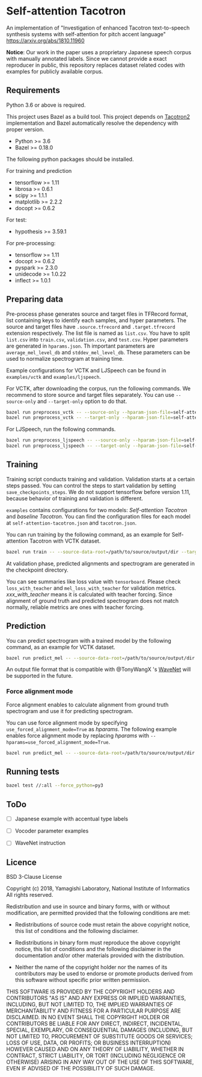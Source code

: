 # Self-attention Tacotron
An implementation of "Investigation of enhanced Tacotron text-to-speech synthesis systems with self-attention for pitch accent language" https://arxiv.org/abs/1810.11960

**Notice**: Our work in the paper uses a proprietary Japanese speech corpus with manually annotated labels.
Since we cannot provide a exact reproducer in public, this repository replaces dataset related codes with examples for 
publicly available corpus.


## Requirements

Python 3.6 or above is required.

This project uses Bazel as a build tool. 
This project depends on [Tacotron2](https://github.com/nii-yamagishilab/tacotron2) implementation and Bazel automatically resolve the dependency with proper version.

- Python >= 3.6
- Bazel >= 0.18.0

The following python packages should be installed.

For training and prediction
- tensorflow >= 1.11
- librosa >= 0.6.1
- scipy >= 1.1.1
- matplotlib >= 2.2.2
- docopt >= 0.6.2

For test:
- hypothesis >= 3.59.1

For pre-processing:
- tensorflow >= 1.11
- docopt >= 0.6.2
- pyspark >= 2.3.0
- unidecode >= 1.0.22
- inflect >= 1.0.1


## Preparing data

Pre-process phase generates source and target files in TFRecord format, list containing keys to identify each samples, and hyper parameters.
The source and target files have `.source.tfrecord` and `.target.tfrecord` extension respectively.
The list file is named as `list.csv`. You have to split `list.csv` into `train.csv`, `validation.csv`, and `test.csv`.
Hyper parameters are generated in `hparams.json`. Th important parameters are `average_mel_level_db` and `stddev_mel_level_db`. 
These parameters can be used to normalize spectrogram at training time.

Example configurations for VCTK and LJSpeech can be found in `examples/vctk` and `examples/ljspeech`.


For VCTK, after downloading the corpus, run the following commands.
We recommend to store source and target files separately. You can use `--source-only` and `--target-only` option to do that.

```bash
bazel run preprocess_vctk -- --source-only --hparam-json-file=self-attention-tacotron/examples/vctk/self-attention-tacotron.json /path/to/VCTK-Corpus  /path/to/source/output/dir
bazel run preprocess_vctk -- --target-only --hparam-json-file=self-attention-tacotron/examples/vctk/self-attention-tacotron.json /path/to/VCTK-Corpus  /path/to/target/output/dir
```

For LJSpeech, run the following commands.

```bash
bazel run preprocess_ljspeech -- --source-only --hparam-json-file=self-attention-tacotron/examples/ljspeech/self-attention-tacotron.json /path/to/LJSpeech-1.1  /path/to/source/output/dir
bazel run preprocess_ljspeech -- --target-only --hparam-json-file=self-attention-tacotron/examples/ljspeech/self-attention-tacotron.json /path/to/LJSpeech-1.1  /path/to/target/output/dir
```


## Training

Training script conducts training and validation. 
Validation starts at a certain steps passed. You can control the steps to start validation by setting `save_checkpoints_steps`.
We do not support tensorflow before version 1.11, because behavior of training and validation is different.

`examples` contains configurations for two models: *Self-attention Tacotron* and *baseline Tacotron*.
You can find the configuration files for each model at `self-attention-tacotron.json` and `tacotron.json`.

You can run training by the following command, as an example for Self-attention Tacotron with VCTK dataset.

```bash
bazel run train -- --source-data-root=/path/to/source/output/dir --target-data-root=/path/to/target/output/dir --checkpoint-dir=/path/to/save/checkpoints --checkpoint=/path/to/model.ckpt-XXXX --selected-list-dir=self-attention-tacotron/examples/vctk --hparam-json-file=self-attention-tacotron/examples/vctk/self-attention-tacotron.json
```

At validation phase, predicted alignments and spectrogram are generated in the checkpoint directory.

You can see summaries like loss value with `tensorboard`. 
Please check `loss_with_teacher` and `mel_loss_with_teacher` for validation metrics.
*xxx_with_teacher* means it is calculated with teacher forcing. 
Since alignment of ground truth and predicted spectrogram does not match normally, reliable metrics are ones with teacher forcing.


## Prediction

You can predict spectrogram with a trained model by the following command, as an example for VCTK dataset.

```bash
bazel run predict_mel -- --source-data-root=/path/to/source/output/dir --target-data-root=/path/to/target/output/dir --checkpoint-dir=/path/to/save/checkpoints --output-dir=/path/to/output/results --selected-list-dir=self-attention-tacotron/examples/vctk --hparam-json-file=self-attention-tacotron/examples/vctk/self-attention-tacotron.json
```

An output file format that is compatible with @TonyWangX 's [WaveNet](https://github.com/nii-yamagishilab/project-CURRENNT-public) will be supported in the future.


### Force alignment mode

Force alignment enables to calculate alignment from ground truth spectrogram and use it for predicting spectrogram.

You can use force alignment mode by specifying `use_forced_alignment_mode=True` as *hparams*. 
The following example enables force alignment mode by replacing *hparams* with `--hparams=use_forced_alignment_mode=True`.

```bash
bazel run predict_mel -- --source-data-root=/path/to/source/output/dir --target-data-root=/path/to/target/output/dir --checkpoint-dir=/path/to/save/checkpoints --output-dir=/path/to/output/results --selected-list-dir=self-attention-tacotron/examples/vctk --hparams=use_forced_alignment_mode=True --hparam-json-file=self-attention-tacotron/examples/vctk/self-attention-tacotron.json
```


## Running tests

```bash
bazel test //:all --force_python=py3 
```


## ToDo

- [ ] Japanese example with accentual type labels
- [ ] Vocoder parameter examples
- [ ] WaveNet instruction


## Licence

BSD 3-Clause License

Copyright (c) 2018, Yamagishi Laboratory, National Institute of Informatics
All rights reserved.

Redistribution and use in source and binary forms, with or without
modification, are permitted provided that the following conditions are met:

* Redistributions of source code must retain the above copyright notice, this
  list of conditions and the following disclaimer.

* Redistributions in binary form must reproduce the above copyright notice,
  this list of conditions and the following disclaimer in the documentation
  and/or other materials provided with the distribution.

* Neither the name of the copyright holder nor the names of its
  contributors may be used to endorse or promote products derived from
  this software without specific prior written permission.

THIS SOFTWARE IS PROVIDED BY THE COPYRIGHT HOLDERS AND CONTRIBUTORS "AS IS"
AND ANY EXPRESS OR IMPLIED WARRANTIES, INCLUDING, BUT NOT LIMITED TO, THE
IMPLIED WARRANTIES OF MERCHANTABILITY AND FITNESS FOR A PARTICULAR PURPOSE ARE
DISCLAIMED. IN NO EVENT SHALL THE COPYRIGHT HOLDER OR CONTRIBUTORS BE LIABLE
FOR ANY DIRECT, INDIRECT, INCIDENTAL, SPECIAL, EXEMPLARY, OR CONSEQUENTIAL
DAMAGES (INCLUDING, BUT NOT LIMITED TO, PROCUREMENT OF SUBSTITUTE GOODS OR
SERVICES; LOSS OF USE, DATA, OR PROFITS; OR BUSINESS INTERRUPTION) HOWEVER
CAUSED AND ON ANY THEORY OF LIABILITY, WHETHER IN CONTRACT, STRICT LIABILITY,
OR TORT (INCLUDING NEGLIGENCE OR OTHERWISE) ARISING IN ANY WAY OUT OF THE USE
OF THIS SOFTWARE, EVEN IF ADVISED OF THE POSSIBILITY OF SUCH DAMAGE.